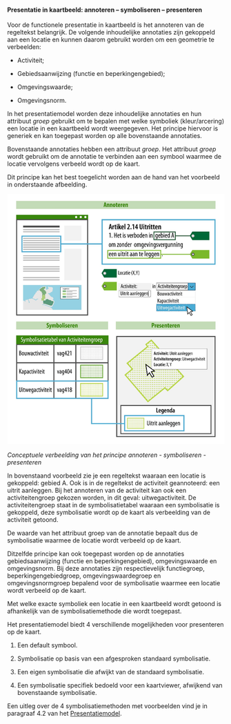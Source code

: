 ﻿#### Presentatie in kaartbeeld: annoteren – symboliseren – presenteren

Voor de functionele presentatie in kaartbeeld is het annoteren van de regeltekst
belangrijk. De volgende inhoudelijke annotaties zijn gekoppeld aan een locatie
en kunnen daarom gebruikt worden om een geometrie te verbeelden:

-   Activiteit;

-   Gebiedsaanwijzing (functie en beperkingengebied);

-   Omgevingswaarde;

-   Omgevingsnorm.

In het presentatiemodel worden deze inhoudelijke annotaties en hun attribuut
*groep* gebruikt om te bepalen met welke symboliek (kleur/arcering) een locatie
in een kaartbeeld wordt weergegeven. Het principe hiervoor is generiek en kan
toegepast worden op alle bovenstaande annotaties.

Bovenstaande annotaties hebben een attribuut *groep*. Het attribuut *groep*
wordt gebruikt om de annotatie te verbinden aan een symbool waarmee de locatie
vervolgens verbeeld wordt op de kaart.

Dit principe kan het best toegelicht worden aan de hand van het voorbeeld in
onderstaande afbeelding.

![](media/bad2d3ebf0f97cdf9b7567ebb1b10dd0.jpg)

*Conceptuele verbeelding van het principe annoteren - symboliseren -
presenteren*

In bovenstaand voorbeeld zie je een regeltekst waaraan een locatie is gekoppeld:
gebied A. Ook is in de regeltekst de activiteit geannoteerd: een uitrit
aanleggen. Bij het annoteren van de activiteit kan ook een activiteitengroep
gekozen worden, in dit geval: uitwegactiviteit. De activiteitengroep staat in de
symbolisatietabel waaraan een symbolisatie is gekoppeld, deze symbolisatie wordt
op de kaart als verbeelding van de activiteit getoond.

De waarde van het attribuut groep van de annotatie bepaalt dus de symbolisatie
waarmee de locatie wordt verbeeld op de kaart.

Ditzelfde principe kan ook toegepast worden op de annotaties gebiedsaanwijzing
(functie en beperkingengebied), omgevingswaarde en omgevingsnorm. Bij deze
annotaties zijn respectievelijk functiegroep, beperkingengebiedgroep,
omgevingswaardegroep en omgevingsnormgroep bepalend voor de symbolisatie waarmee
een locatie wordt verbeeld op de kaart.

Met welke exacte symboliek een locatie in een kaartbeeld wordt getoond is
afhankelijk van de symbolisatiemethode die wordt toegepast.

Het presentatiemodel biedt 4 verschillende mogelijkheden voor presenteren op de
kaart.

1.   Een default symbool.

2.   Symbolisatie op basis van een afgesproken standaard symbolisatie.

3.   Een eigen symbolisatie die afwijkt van de standaard symbolisatie.

4.   Een symbolisatie specifiek bedoeld voor een kaartviewer, afwijkend van
    bovenstaande symbolisatie.

Een uitleg over de 4 symbolisatiemethoden met voorbeelden vind je in paragraaf
4.2 van het [Presentatiemodel](https://www.geonovum.nl/geo-standaarden/omgevingswet/STOPTPOD).
